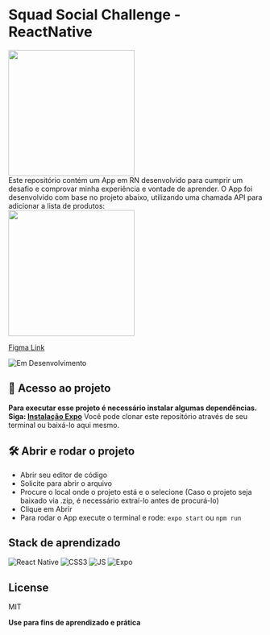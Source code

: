 # Squad Social Challenge - ReactNative 
<img src="./assets/media/app_running.gif" width="250">

<br>
Este repositório contém um App em RN desenvolvido para cumprir um desafio e comprovar minha experiência e vontade de aprender.
O App foi desenvolvido com base no projeto abaixo, utilizando uma chamada API para adicionar a lista de produtos:

<br>

<img src="https://user-images.githubusercontent.com/830261/191360935-874623d2-b6d0-4d4f-b1b2-1499d44b51ae.png" width="250">

[Figma Link](https://www.figma.com/proto/QNOgN6O9MHNlWdX6oAXy4T/Untitled?page-id=0%3A1&node-id=1%3A3&viewport=-57%2C395%2C0.78&scaling=scale-down)

![Em Desenvolvimento](http://img.shields.io/static/v1?label=STATUS&message=%20CONCLUIDO&color=GREEN&style=for-the-badge)

## 📁 Acesso ao projeto
**Para executar esse projeto é necessário instalar algumas dependências. Siga: [Instalação Expo](https://docs.expo.dev/get-started/installation/)**
Você pode clonar este repositório através de seu terminal ou baixá-lo aqui mesmo.

## 🛠️ Abrir e rodar o projeto
- Abrir seu editor de código
- Solicite para abrir o arquivo 
- Procure o local onde o projeto está e o selecione (Caso o projeto seja baixado via .zip, é necessário extraí-lo antes de procurá-lo)
- Clique em Abrir
- Para rodar o App execute o terminal e rode:
`expo start` ou `npm run`

## Stack de aprendizado
![React Native](https://img.shields.io/badge/react_native-%2320232a.svg?style=for-the-badge&logo=react&logoColor=%2361DAFB) ![CSS3](https://img.shields.io/badge/CSS3-1572B6?style=for-the-badge&logo=css3&logoColor=white) ![JS](https://img.shields.io/badge/JavaScript-323330?style=for-the-badge&logo=javascript&logoColor=F7DF1E) ![Expo](https://img.shields.io/badge/expo-1C1E24?style=for-the-badge&logo=expo&logoColor=#D04A37)

## License

MIT

**Use para fins de aprendizado e prática**
